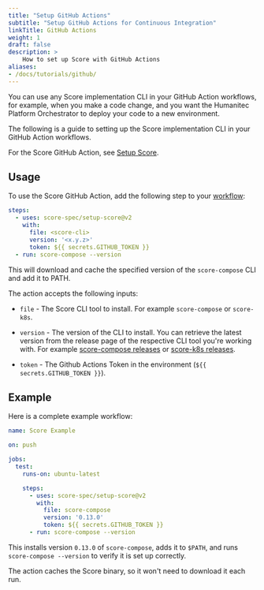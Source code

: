 ```yaml
---
title: "Setup GitHub Actions"
subtitle: "Setup GitHub Actions for Continuous Integration"
linkTitle: GitHub Actions
weight: 1
draft: false
description: >
    How to set up Score with GitHub Actions
aliases:
- /docs/tutorials/github/
---
```


You can use any Score implementation CLI in your GitHub Action workflows, for example, when you make a code change, and you want the Humanitec Platform Orchestrator to deploy your code to a new environment.

The following is a guide to setting up the Score implementation CLI in your GitHub Action workflows.

For the Score GitHub Action, see [Setup Score](https://github.com/score-spec/setup-score).

## Usage

To use the Score GitHub Action, add the following step to your [workflow](https://docs.github.com/en/actions/using-workflows/about-workflows):

```yaml
steps:
  - uses: score-spec/setup-score@v2
    with:
      file: <score-cli>
      version: '<x.y.z>'
      token: ${{ secrets.GITHUB_TOKEN }}
  - run: score-compose --version
```

This will download and cache the specified version of the `score-compose` CLI and add it to PATH.

The action accepts the following inputs:

- `file` - The Score CLI tool to install. For example `score-compose` or `score-k8s`.

- `version` - The version of the CLI to install. You can retrieve the latest version from the release page of the respective CLI tool you're working with. For example [score-compose releases](https://github.com/score-spec/score-compose/releases) or [score-k8s releases](https://github.com/score-spec/score-k8s/releases).

- `token` - The Github Actions Token in the environment (`${{ secrets.GITHUB_TOKEN }}`).

## Example

Here is a complete example workflow:

```yaml
name: Score Example

on: push

jobs:
  test:
    runs-on: ubuntu-latest

    steps:
      - uses: score-spec/setup-score@v2
        with:
          file: score-compose
          version: '0.13.0'
          token: ${{ secrets.GITHUB_TOKEN }}
      - run: score-compose --version
```

This installs version `0.13.0` of `score-compose`, adds it to `$PATH`, and runs `score-compose --version` to verify it is set up correctly.

The action caches the Score binary, so it won't need to download it each run.
